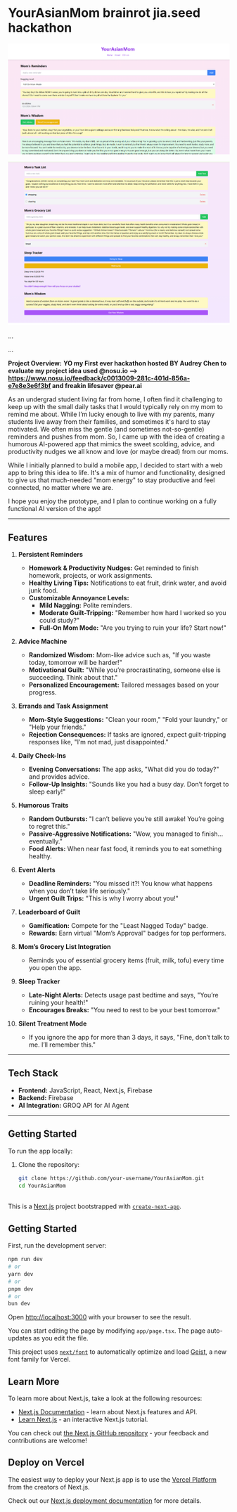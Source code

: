 
# YourAsianMom brainrot jia.seed hackathon


![App Screenshot](Screenshot%202024-12-01%20200515.png)

![App Screenshot](Screenshot%202024-12-01%20202525.png)

...

...

**Project Overview:**
**YO my First ever hackathon hosted BY Audrey Chen
to evaluate my project idea used @nosu.io --> https://www.nosu.io/feedback/c0013009-281c-401d-856a-e7e8e3e6f3bf 
and freakin lifesaver @pear.ai**


As an undergrad student living far from home, I often find it challenging to keep up with the small daily tasks that I would typically rely on my mom to remind me about. While I’m lucky enough to live with my parents, many students live away from their families, and sometimes it's hard to stay motivated. We often miss the gentle (and sometimes not-so-gentle) reminders and pushes from mom. So, I came up with the idea of creating a humorous AI-powered app that mimics the sweet scolding, advice, and productivity nudges we all know and love (or maybe dread) from our moms. 

While I initially planned to build a mobile app, I decided to start with a web app to bring this idea to life. It's a mix of humor and functionality, designed to give us that much-needed "mom energy" to stay productive and feel connected, no matter where we are.

I hope you enjoy the prototype, and I plan to continue working on a fully functional AI version of the app!

---

## Features

1. **Persistent Reminders**  
   - **Homework & Productivity Nudges:** Get reminded to finish homework, projects, or work assignments.  
   - **Healthy Living Tips:** Notifications to eat fruit, drink water, and avoid junk food.  
   - **Customizable Annoyance Levels:**  
     - **Mild Nagging:** Polite reminders.  
     - **Moderate Guilt-Tripping:** "Remember how hard I worked so you could study?"  
     - **Full-On Mom Mode:** "Are you trying to ruin your life? Start now!"

2. **Advice Machine**  
   - **Randomized Wisdom:** Mom-like advice such as, "If you waste today, tomorrow will be harder!"  
   - **Motivational Guilt:** "While you’re procrastinating, someone else is succeeding. Think about that."  
   - **Personalized Encouragement:** Tailored messages based on your progress.

3. **Errands and Task Assignment**  
   - **Mom-Style Suggestions:** "Clean your room," "Fold your laundry," or "Help your friends."  
   - **Rejection Consequences:** If tasks are ignored, expect guilt-tripping responses like, "I’m not mad, just disappointed."

4. **Daily Check-Ins**  
   - **Evening Conversations:** The app asks, "What did you do today?" and provides advice.  
   - **Follow-Up Insights:** "Sounds like you had a busy day. Don’t forget to sleep early!"

5. **Humorous Traits**  
   - **Random Outbursts:** "I can’t believe you’re still awake! You’re going to regret this."  
   - **Passive-Aggressive Notifications:** "Wow, you managed to finish... eventually."  
   - **Food Alerts:** When near fast food, it reminds you to eat something healthy.

6. **Event Alerts**  
   - **Deadline Reminders:** "You missed it?! You know what happens when you don’t take life seriously."  
   - **Urgent Guilt Trips:** "This is why I worry about you!"

7. **Leaderboard of Guilt**  
   - **Gamification:** Compete for the "Least Nagged Today" badge.  
   - **Rewards:** Earn virtual "Mom’s Approval" badges for top performers.

8. **Mom’s Grocery List Integration**  
   - Reminds you of essential grocery items (fruit, milk, tofu) every time you open the app.

9. **Sleep Tracker**  
   - **Late-Night Alerts:** Detects usage past bedtime and says, "You’re ruining your health!"  
   - **Encourages Breaks:** "You need to rest to be your best tomorrow."

10. **Silent Treatment Mode**  
    - If you ignore the app for more than 3 days, it says, "Fine, don’t talk to me. I’ll remember this."

---

## Tech Stack

- **Frontend:** JavaScript, React, Next.js, Firebase
- **Backend:** Firebase 
- **AI Integration:** GROQ API for AI Agent

---

## Getting Started

To run the app locally:

1. Clone the repository:
   ```bash
   git clone https://github.com/your-username/YourAsianMom.git
   cd YourAsianMom



This is a [Next.js](https://nextjs.org) project bootstrapped with [`create-next-app`](https://nextjs.org/docs/app/api-reference/cli/create-next-app).

## Getting Started

First, run the development server:

```bash
npm run dev
# or
yarn dev
# or
pnpm dev
# or
bun dev
```

Open [http://localhost:3000](http://localhost:3000) with your browser to see the result.

You can start editing the page by modifying `app/page.tsx`. The page auto-updates as you edit the file.

This project uses [`next/font`](https://nextjs.org/docs/app/building-your-application/optimizing/fonts) to automatically optimize and load [Geist](https://vercel.com/font), a new font family for Vercel.

## Learn More

To learn more about Next.js, take a look at the following resources:

- [Next.js Documentation](https://nextjs.org/docs) - learn about Next.js features and API.
- [Learn Next.js](https://nextjs.org/learn) - an interactive Next.js tutorial.

You can check out [the Next.js GitHub repository](https://github.com/vercel/next.js) - your feedback and contributions are welcome!

## Deploy on Vercel

The easiest way to deploy your Next.js app is to use the [Vercel Platform](https://vercel.com/new?utm_medium=default-template&filter=next.js&utm_source=create-next-app&utm_campaign=create-next-app-readme) from the creators of Next.js.

Check out our [Next.js deployment documentation](https://nextjs.org/docs/app/building-your-application/deploying) for more details.
